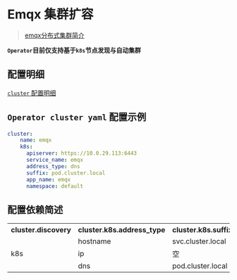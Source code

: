 # Emqx 集群扩容

> [emqx分布式集群简介](https://docs.emqx.cn/enterprise/v4.3/getting-started/cluster.html)

**`Operator`目前仅支持基于`k8s`节点发现与自动集群**

## 配置明细

[`cluster` 配置明细](https://docs.emqx.cn/enterprise/v4.3/configuration/configuration.html#cluster)

## `Operator cluster yaml` 配置示例

```yaml
cluster:
    name: emqx
    k8s:   
      apiserver: https://10.0.29.113:6443
      service_name: emqx
      address_type: dns
      suffix: pod.cluster.local
      app_name: emqx
      namespace: default
```

## 配置依赖简述

<table>
    <tr>
        <th>
        cluster.discovery
        </th>
        <th>
        cluster.k8s.address_type    
        </th>
        <th>
        cluster.k8s.suffix
        </th>
    </tr>
    <tr>
        <td rowspan="3">k8s</td>
        <td>hostname</td>
        <td>svc.cluster.local</td>
    </tr>
    <tr>
        <td>ip</td>
        <td>空</td>
    </tr>
    <tr>
        <td>dns</td>
        <td>pod.cluster.local</td>
    </tr>
</table>
